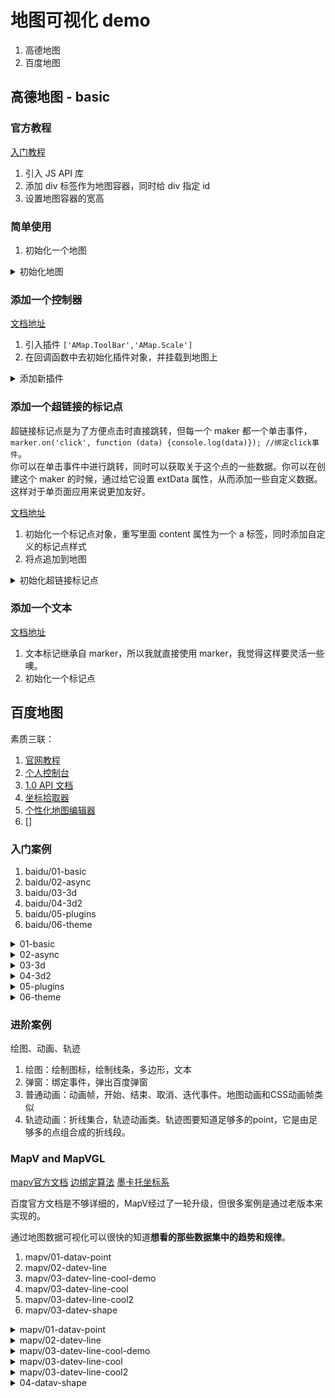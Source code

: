 # 地图可视化 demo

1. 高德地图
2. 百度地图

## 高德地图 - basic

### 官方教程

[入门教程](https://lbs.amap.com/api/javascript-api/guide/abc/prepare)

1. 引入 JS API 库
2. 添加 div 标签作为地图容器，同时给 div 指定 id
3. 设置地图容器的宽高

### 简单使用

1. 初始化一个地图

<details>

<summary>初始化地图</summary>

```css
/* 宽高 设置满 */
html,
body {
  width: 100%;
  height: 100%;
}

/* 容器宽高为父容器的宽高 */
#container {
  width: 100%;
  height: 100%;
  overflow: hidden;
  margin: 0;
  font-family: "微软雅黑";
}
```

··· html

<div id="container"></div>
···

```js
/* 初始化一个地图容器，注意这个container 与上面的 id为container的div对应，同时要给这个id为container的div设置宽高 */
var map = new AMap.Map("container", {
  zoom: 11, //级别
  zooms: [8, 15],
  center: [116.397428, 39.90923], //中心点坐标
  viewMode: "3D", //使用3D视图
});
```

</details>

### 添加一个控制器

[文档地址](https://lbs.amap.com/api/javascript-api/reference/map-control)

1. 引入插件 `['AMap.ToolBar','AMap.Scale']`
2. 在回调函数中去初始化插件对象，并挂载到地图上

<details>

<summary>添加新插件</summary>

```js
AMap.plugin(["AMap.ToolBar", "AMap.Scale"], function () {
  //异步加载插件
  var toolbar = new AMap.ToolBar();
  map.addControl(toolbar);
  var scale = new AMap.Scale({
    offset: new AMap.Pixel(10, 10),
  });
  map.addControl(scale);
});
```

</details>

### 添加一个超链接的标记点

超链接标记点是为了方便点击时直接跳转，但每一个 maker 都一个单击事件， `marker.on('click', function (data) {console.log(data)}); //绑定click事件`。  
你可以在单击事件中进行跳转，同时可以获取关于这个点的一些数据。你可以在创建这个 maker 的时候，通过给它设置 extData 属性，从而添加一些自定义数据。这样对于单页面应用来说更加友好。

[文档地址](https://lbs.amap.com/api/javascript-api/reference/overlay#marker)

1. 初始化一个标记点对象，重写里面 content 属性为一个 a 标签，同时添加自定义的标记点样式
2. 将点追加到地图

<details>

<summary>初始化超链接标记点</summary>

```html
<link rel="stylesheet" href="./link-marker.css" />
```

```js
/* 定义一个能够跳转的超链接标记点 */
/* https://lbs.amap.com/api/javascript-api/reference/overlay/#marker */
var marker = new AMap.Marker({
  // 这里的经纬度，可以设置动态生成
  position: [116.406315, 39.908775],
  /* 这里使用了自定义地图标记点样式，记住添加相应的样式 */
  content: `<a class="link-marker" href="https://lbs.amap.com/api/javascript-api/reference/overlay#marker" tool="跳转页面"  alt="一个链接">
                            <div class="pin"></div><div class="pulse"></div>
                        </a>`,
});

/* 给绘制点以及移除点添加相应的单击事件 */
document.getElementById("show-point").addEventListener("click", function (e) {
  map.add(marker);
});
document.getElementById("hide-point").addEventListener("click", function (e) {
  map.remove(marker);
});
```

</details>

### 添加一个文本

[文档地址](https://lbs.amap.com/api/javascript-api/reference/overlay#text)

1. 文本标记继承自 marker，所以我就直接使用 marker，我觉得这样要灵活一些噢。
2. 初始化一个标记点

## 百度地图

素质三联：

1. [官网教程](http://lbsyun.baidu.com/index.php?title=jspopularGL/guide/getkey)
2. [个人控制台](http://lbsyun.baidu.com/apiconsole/key#/home)
3. [1.0 API 文档](http://lbsyun.baidu.com/cms/jsapi/reference/jsapi_webgl_1_0.html#a0b0)
4. [坐标拾取器](http://api.map.baidu.com/lbsapi/getpoint/index.html)
5. [个性化地图编辑器](http://lbsyun.baidu.com/index.php?title=open/custom)
6. []

### 入门案例

1. baidu/01-basic
2. baidu/02-async
3. baidu/03-3d
4. baidu/04-3d2
5. baidu/05-plugins
6. baidu/06-theme

<details>
<summary>01-basic</summary>

1. 引入百度地图的脚本并配置密钥
2. 在页面中添加容器 DIV，并设置宽高
3. 初始化 Map 对象
4. 初始化 Point 对象
5. 设置通过 map 对象设置中心点和地图级别(焦距)

</details>

<details>
<summary>02-async</summary>

1. 在页面中添加容器 DIV，并设置宽高
2. 在全局封装一个 init 函数，包含 01-basic 中 3-5 步的内容
3. 在 window.onload 的函数中创建 script 元素并且设置 src，在百度地图的脚本 url 中配置密钥同时添加一个 callback 参数，指向全局封装的 init 函数。
4. 把 script 元素追加到 body 中去。

</details>

<details>

<summary>03-3d</summary>

1. 设置地图的heading和tilt，heading是地图的3D旋转角度，tilt是地图的3D倾斜角度
2. 通过setInterval去设置heading，就能实现360度景点展示，非常有意思，但是会有渲染延迟。

</details>

<details>
<summary>04-3d2</summary>

1. 设置地图的type，设置为卫星图，然后把zoom设置低一点，就能看到地球。

</details>

<details>
<summary>05-plugins</summary>

1. ZoomControl 缩放或则放大的焦距控件
2. ScaleControl 当前缩放的地图比例尺的控件
3. 可以绑定地图的zoomstart和zoomend事件
4. 初始化控件时，可以设置锚点位置和偏移位置

</details>

<details>

<summary>06-theme</summary>

1. 第一种：在百度地图个性化编辑器中选择皮肤，并发布，拷贝样式ID，使用地图对象的设置样式方法，传入styleId。
2. 第二种：拷贝个性化编辑器中的json串儿，使用地图对象的设置样式方法，传入styleJson。

</details>

### 进阶案例

绘图、动画、轨迹

1. 绘图：绘制图标，绘制线条，多边形，文本
2. 弹窗：绑定事件，弹出百度弹窗
3. 普通动画：动画帧，开始、结束、取消、迭代事件。地图动画和CSS动画帧类似
4. 轨迹动画：折线集合，轨迹动画类。轨迹图要知道足够多的point，它是由足够多的点组合成的折线段。

### MapV and MapVGL

[mapv官方文档](https://mapv.baidu.com/gl/docs/index.html)
[边绑定算法](https://zhuanlan.zhihu.com/p/94155959)
[墨卡托坐标系](https://baike.baidu.com/item/%E5%A2%A8%E5%8D%A1%E6%89%98%E6%8A%95%E5%BD%B1/5477927?fr=aladdin)

百度官方文档是不够详细的，MapV经过了一轮升级，但很多案例是通过老版本来实现的。

通过地图数据可视化可以很快的知道**想看的那些数据集中的趋势和规律**。

1. mapv/01-datav-point
2. mapv/02-datev-line
3. mapv/03-datev-line-cool-demo
4. mapv/03-datev-line-cool
5. mapv/03-datev-line-cool2
6. mapv/03-datev-shape

<details>

<summary>mapv/01-datav-point</summary>

1. 引入官方提供的一系列脚本
2. 使用官方提供的common.js 来快速初始化一个地图map对象，然后通过传入的style，快速给地图定制一个样式。
3. 通过mapv这个工具类提供的一个方法，快速通过名称找到这个点坐标，从而初始化中心点。
4. 初始化数据，填入一些中心城市的名称，然后通过mapv的方法，快速拿到它们的坐标点，然后通过随机值来计算它们的偏移量，最后拿到一些坐标点。
5. 给这些数据添加一些随机的销售额数据。
6. 绘制散点图之前，通过mapvgl生成一个视图，在视图中初始化一个Intensity对象  通过这个对象来控制散点的大小和颜色，它提供两个API，getSize和getColor。
7. 初始化PointLayer时，通过Intensity对象来结合销售额数据从而获取PointLayer的size和color。通过在Intensity对象设置合适的限制，来控制 点 和 颜色 。
8. 将PointLayer对象加入view中去，同时也将PointLayer与数据绑定。

</details>

<details>

<summary>mapv/02-datev-line</summary>

1. 引入mapv、mapvgl等相关的脚本
2. 初始化地图对象，初始化数据，生成贝塞尔曲线的坐标集
3. 初始化图层，初始化飞线对象，把飞线对象添加到图层中，让飞线对象与数据源绑定

</details>

<details>

<summary>mapv/03-datev-line-cool-demo</summary>

1. 炫酷飞线图，mapv老版本

</details>

<details>

<summary>mapv/03-datev-line-cool</summary>

1. 引入mapv、mapvgl等相关的脚本
2. 初始化地图对象，初始化数据，生成贝塞尔曲线的坐标集
3. 初始化图层，初始化飞线对象，把飞线对象添加到图层中，让飞线对象与数据源绑定
4. 初始化动态点对象，将动态点对象添加到图层中，让动态点对象与数据源绑定

</details>

<details>
<summary>mapv/03-datev-line-cool2</summary>

1. 引入mapv、mapvgl等相关的脚本
2. 初始化地图对象，初始化数据，生成点和面，然后调用mapv的边绑定算法，获取坐标点。
3. 初始化图层，初始化飞线对象，把飞线对象添加到图层中，让飞线对象与数据源绑定
4. 初始化动态点对象，将动态点对象添加到图层中，让动态点对象与数据源绑定

</details>

<details>

<summary>04-datav-shape</summary>

1. 引入mapv、mapvgl等相关的脚本
2. 初始化地图对象，初始化数据，将数据转换成墨卡托坐标
3. 初始化图层，初始化多边形对象，让多边形支持选中、选中变色、悬浮选中、单击事件。
4. 把多边形对象添加到图层中，让多边形对象与数据源绑定

</details>
